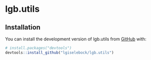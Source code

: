 
<!-- README.md is generated from README.Rmd. Please edit that file -->

# lgb.utils

<!-- badges: start -->
<!-- badges: end -->
<!-- The goal of lgb.utils is to ... -->

## Installation

You can install the development version of lgb.utils from
[GitHub](https://github.com/) with:

``` r
# install.packages("devtools")
devtools::install_github("lgiselebock/lgb.utils")
```

<!-- ## Example -->
<!-- This is a basic example which shows you how to solve a common problem: -->
<!-- # ```{r example} -->
<!-- # library(lgb.utils) -->
<!-- # ## basic example code -->
<!-- # ``` -->
<!-- What is special about using `README.Rmd` instead of just `README.md`? You can include R chunks like so: -->
<!-- # ```{r cars} -->
<!-- # summary(cars) -->
<!-- # ``` -->
<!-- You'll still need to render `README.Rmd` regularly, to keep `README.md` up-to-date. `devtools::build_readme()` is handy for this. -->
<!-- You can also embed plots, for example: -->
<!-- # ```{r pressure, echo = FALSE} -->
<!-- # plot(pressure) -->
<!-- # ``` -->
<!-- In that case, don't forget to commit and push the resulting figure files, so they display on GitHub and CRAN. -->
